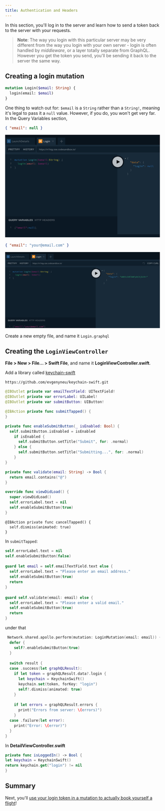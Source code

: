 ```yaml
---
title: Authentication and Headers
---
```


In this section, you'll log in to the server and learn how to send a token back to the server with your requests. 

> **Note**: The way you login with this particular server may be very different from the way you login with your own server - login is often handled by _middleware_, or a layer totally separate from GraphQL. However you get the token you send, you'll be sending it back to the server the same way. 

## Creating a login mutation


```graphql
mutation Login($email: String) {
  login(email: $email)
}
```

One thing to watch out for: `$email` is a `String` rather than a `String!`, meaning it's legal to pass it a `null` value. However, if you do, you won't get very far. In the Query Variables section,

```json
{ "email": null }
```

![](images/login_mutation_null.png)


```json
{ "email": "your@email.com" }
```

![](images/login_mutation_email.png)

Create a new empty file, and name it `Login.graphql`


## Creating the `LoginViewController`

**File > New > File... > Swift File**, and name it **LoginViewController.swift**.

Add a library called [keychain-swift](https://github.com/evgenyneu/keychain-swift)

```
https://github.com/evgenyneu/keychain-swift.git
```

```swift
@IBOutlet private var emailTextField: UITextField!
@IBOutlet private var errorLabel: UILabel!
@IBOutlet private var submitButton: UIButton!
```

```swift
@IBAction private func submitTapped() {
}
```


```swift
private func enableSubmitButton(_ isEnabled: Bool) {
  self.submitButton.isEnabled = isEnabled
    if isEnabled {
      self.submitButton.setTitle("Submit", for: .normal)
    } else {
      self.submitButton.setTitle("Submitting...", for: .normal)
    }
}
```

```swift
private func validate(email: String) -> Bool {
  return email.contains("@")
}
```


```swift
override func viewDidLoad() {
  super.viewDidLoad()
  self.errorLabel.text = nil
  self.enableSubmitButton(true)
}
```

```    
@IBAction private func cancelTapped() {
  self.dismiss(animated: true)
}
```

In `submitTapped`:

```swift
self.errorLabel.text = nil
self.enableSubmitButton(false)

guard let email = self.emailTextField.text else {
  self.errorLabel.text = "Please enter an email address."
  self.enableSubmitButton(true)
  return
}

guard self.validate(email: email) else {
  self.errorLabel.text = "Please enter a valid email."
  self.enableSubmitButton(true)
  return
}
```

under that

```swift
 Network.shared.apollo.perform(mutation: LoginMutation(email: email)) { [weak self] result in
  defer {
    self?.enableSubmitButton(true)
  }

  switch result {
  case .success(let graphQLResult):
    if let token = graphQLResult.data?.login {
      let keychain = KeychainSwift()
      keychain.set(token, forKey: "login")
      self?.dismiss(animated: true)
    }

    if let errors = graphQLResult.errors {
      print("Errors from server: \(errors)")
    }
  case .failure(let error):
    print("Error: \(error)")
  }
}
```

In **DetailViewController.swift**


```swift
private func isLoggedIn() -> Bool {
let keychain = KeychainSwift()
return keychain.get("login") != nil
}
```



## Summary

Next, you'll [use your login token in a mutation to actually book yourself a flight](./tutorial-mutations)!